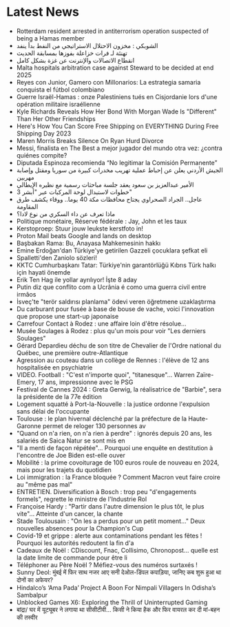 # Latest News
-  Rotterdam resident arrested in antiterrorism operation suspected of being a Hamas member
-  الشوبكي : مخزون الاحتلال الاستراتيجي من النفط بدأ ينفد
-  تهنئة لـ فرات خزاعلة بفوزها بمسابقة الحديث
-  انقطاع الاتصالات والإنترنت عن غزة بشكل كامل
-  Malta hospitals arbitration case against Steward to be decided at end 2025
-  Reyes con Junior, Gamero con Millonarios: La estrategia samaria conquista el fútbol colombiano
-  Guerre Israël-Hamas : onze Palestiniens tués en Cisjordanie lors d'une opération militaire israélienne
-  Kyle Richards Reveals How Her Bond With Morgan Wade Is "Different" Than Her Other Friendships
-  Here's How You Can Score Free Shipping on EVERYTHING During Free Shipping Day 2023
-  Maren Morris Breaks Silence On Ryan Hurd Divorce
-  Messi, finalista en The Best a mejor jugador del mundo otra vez: ¿contra quiénes compite?
-  Diputada Espinoza recomienda “No legitimar la Comisión Permanente”
-  الجيش الأردني يعلن عن إحباط عملية تهريب مخدرات كبيرة من سوريا ومقتل وإصابة مهربين
-  الأمير عبدالعزيز بن سعود يعقد جلسة مباحثات رسمية مع نظيره الإيطالي
-  3 خطوات لاستبدال لوحة المركبات عبر "أبشر"
-  عاجل.. الجراد الصحراوي يجتاح محافظات مكة 40 يوما.. ووقاء يكشف طرق المقاومة
-  ماذا تعرف عن داء السكري من نوع لادا؟
-  Politique monétaire, Réserve fédérale : Jay, John et les taux
-  Kerstoproep: Stuur jouw leukste kerstfoto in!
-  Proton Mail beats Google and lands on desktop
-  Başbakan Rama: Bu, Anayasa Mahkemesinin hakkı
-  Emine Erdoğan'dan Türkiye'ye getirilen Gazzeli çocuklara şefkat eli
-  Spalletti'den Zaniolo sözleri!
-  KKTC Cumhurbaşkanı Tatar: Türkiye'nin garantörlüğü Kıbrıs Türk halkı için hayati önemde
-  Erik Ten Hag ile yollar ayrılıyor! İşte 8 aday
-  Putin diz que conflito com a Ucrânia é como uma guerra civil entre irmãos
-  İsveç'te "terör saldırısı planlama" ödevi veren öğretmene uzaklaştırma
-  Du carburant pour fusée à base de bouse de vache, voici l'innovation que propose une start-up japonaise
-  Carrefour Contact à Rodez : une affaire loin d'être résolue…
-  Musée Soulages à Rodez : plus qu'un mois pour voir "Les derniers Soulages"
-  Gérard Depardieu déchu de son titre de Chevalier de l'Ordre national du Québec, une première outre-Atlantique
-  Agression au couteau dans un collège de Rennes : l'élève de 12 ans hospitalisée en psychiatrie
-  VIDEO. Football : "C'est n'importe quoi", "titanesque"... Warren Zaïre-Emery, 17 ans, impressionne avec le PSG
-  Festival de Cannes 2024 : Greta Gerwig, la réalisatrice de "Barbie", sera la présidente de la 77e édition
-  Logement squatté à Port-la-Nouvelle : la justice ordonne l'expulsion sans délai de l'occupante
-  Toulouse : le plan hivernal déclenché par la préfecture de la Haute-Garonne permet de reloger 130 personnes av
-  "Quand on n'a rien, on n'a rien à perdre" : ignorés depuis 20 ans, les salariés de Saica Natur se sont mis en
-  "Il a menti de façon répétée"... Pourquoi une enquête en destitution à l'encontre de Joe Biden est-elle ouver
-  Mobilité : la prime covoiturage de 100 euros roule de nouveau en 2024, mais pour les trajets du quotidien
-  Loi immigration : la France bloquée ? Comment Macron veut faire croire au "même pas mal"
-  ENTRETIEN. Diversification à Bosch : trop peu "d'engagements formels", regrette le ministre de l'Industrie Rol
-  Françoise Hardy : "Partir dans l'autre dimension le plus tôt, le plus vite"... Atteinte d'un cancer, la chante
-  Stade Toulousain : "On les a perdus pour un petit moment..." Deux nouvelles absences pour la Champion's Cup
-  Covid-19 et grippe : alerte aux contaminations pendant les fêtes ! Pourquoi les autorités redoutent la fin d'a
-  Cadeaux de Noël : CDiscount, Fnac, Collisimo, Chronopost... quelle est la date limite de commande pour être li
-  Téléphoner au Père Noël ? Méfiez-vous des numéros surtaxés !
-  Sunny Deol: मुंबई में फिर साथ नजर आए सनी देओल-डिंपल कपाड़िया, जानिए कब शुरू हुआ था दोनों का अफेयर?
-  Hindalco’s ‘Ama Pada’ Project A Boon For Nimpali Villagers In Odisha’s Sambalpur
-  Unblocked Games X6: Exploring the Thrill of Uninterrupted Gaming
-  बांद्रा/ घर में यूट्यूबर ने लगाया था सीसीटीवी... किसी ने किया हैक और फिर वायरल कर दी मां-बहन की तस्वीर
